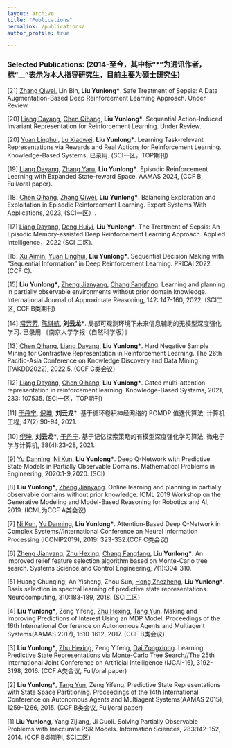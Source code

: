 ```yaml
---
layout: archive
title: "Publications"
permalink: /publications/
author_profile: true

---
```


### Selected Publications: (2014-至今，其中标“\*”为通讯作者，标“\_\_”表示为本人指导研究生，目前主要为硕士研究生)

\[21\] <u>Zhang Qiwei</u>, Lin Bin, __Liu Yunlong\*__\. Safe Treatment of Sepsis: A Data Augmentation-Based Deep Reinforcement Learning Approach\. Under Review\.

\[20\] <u>Liang Dayang</u>, <u>Chen Qihang</u>, __Liu Yunlong\*__\. Sequential Action-Induced Invariant Representation for Reinforcement Learning\. Under Review\.

\[20\] <u>Yuan Linghui</u>, <u>Lu Xiaowei</u>, __Liu Yunlong\*__\. Learning Task-relevant Representations via Rewards and Real Actions  for Reinforcement Learning\.  Knowledge-Based Systems, 已录用\. \(SCI一区，TOP期刊\)

\[19\] <u>Liang Dayang</u>, <u>Zhang Yaru</u>, __Liu Yunlong\*__\. Episodic Reinforcement Learning with Expanded State-reward Space\. AAMAS 2024, (CCF B, Full/oral paper)\. 

\[18\] <u>Chen Qihang</u>, <u>Zhang Qiwei</u>, __Liu Yunlong\*__\. Balancing Exploration and Exploitation in Episodic Reinforcement Learning\. Expert Systems With Applications, 2023, (SCI一区）\. 

\[17\] <u>Liang Dayang</u>, <u>Deng Huiyi</u>, __Liu Yunlong\*__\. The Treatment of Sepsis: An Episodic Memory-assisted Deep Reinforcement Learning Approach\. Applied Intelligence，2022 (SCI 二区)\.

\[16\] <u>Xu Aimin</u>, <u>Yuan Linghui</u>, __Liu Yunlong\*__\. Sequential Decision Making with “Sequential Information” in Deep Reinforcement Learning\. PRICAI 2022 (CCF C)\.

\[15\] __Liu Yunlong\*__, <u>Zheng Jianyang</u>, <u>Chang Fangfang</u>\. Learning and planning in partially observable environments without prior domain knowledge\. International Journal of Approximate Reasoning, 142: 147-160, 2022\. \(SCI二区, CCF B类期刊\)

\[14\] <u>常芳芳</u>, <u>陈祺航</u>, __刘云龙\*__\. 局部可观测环境下未来信息辅助的无模型深度强化学习. 已录用.《南京大学学报（自然科学版）》

\[13\] <u>Chen Qihang</u>, <u>Liang Dayang</u>, __Liu Yunlong\*__\. Hard Negative Sample Mining for Contrastive Representation in Reinforcement Learning\. The 26th Pacific-Asia Conference on Knowledge Discovery and Data Mining (PAKDD2022), 2022\.5\. \(CCF C类会议\)

\[12\] <u>Liang Dayang</u>, <u>Chen Qihang</u>, __Liu Yunlong\*__\. Gated multi\-attention representation in reinforcement learning\. Knowledge-Based Systems, 2021, 233: 107535\. \(SCI一区，TOP期刊\)

\[11\] <u>于丹宁</u>, <u>倪坤</u>, __刘云龙\*__\. 基于循环卷积神经网络的 POMDP 值迭代算法\. 计算机工程, 47\(2\):90\-94, 2021\.

\[10\] <u>倪坤</u>, __刘云龙\*__, <u>于丹宁</u>\. 基于记忆探索策略的有模型深度强化学习算法\. 微电子学与计算机, 38\(4\):23\-28, 2021\.

\[9\] <u>Yu Danning</u>, <u>Ni Kun</u>, __Liu Yunlong\*__\. Deep Q\-Network with Predictive State Models in Partially Observable Domains\. Mathematical Problems in Engineering, 2020:1\-9,2020\. \(SCI\)

\[8\] __Liu Yunlong\*__, <u>Zheng Jianyang</u>\. Online learning and planning in partially observable domains without prior knowledge\. ICML 2019 Workshop on the Generative Modeling and Model\-Based Reasoning for Robotics and AI, 2019\. \(ICML为CCF A类会议\)

\[7\] <u>Ni Kun</u>, <u>Yu Danning</u>, __Liu Yunlong\*__\. Attention\-Based Deep Q\-Network in Complex Systems//International Conference on Neural Information Processing \(ICONIP2019\), 2019: 323-332\.\(CCF C类会议\)

\[6\] <u>Zheng Jianyang</u>, <u>Zhu Hexing</u>, <u>Chang Fangfang</u>, __Liu Yunlong\*__\. An improved relief feature selection algorithm based on Monte\-Carlo tree search\. Systems Science and Control Engineering, 7\(1\):304\-310\. 

\[5\] Huang Chunqing, An Yisheng, Zhou Sun, <u>Hong Zhezheng</u>, __Liu Yunlong\*__\. Basis selection in spectral learning of predictive state representations\. Neurocomputing, 310:183\-189, 2018\. \(SCI二区\)

\[4\] __Liu Yunlong\*__, Zeng Yifeng, <u>Zhu Hexing</u>, <u>Tang Yun</u>\. Making and Improving Predictions of Interest Using an MDP Model\. Proceedings of the 16th International Conference on Autonomous Agents and Multiagent Systems\(AAMAS 2017\), 1610\-1612, 2017\. \(CCF B类会议\)

\[3\] __Liu Yunlong\*__, <u>Zhu Hexing</u>, Zeng Yifeng, <u>Dai Zongxiong</u>\. Learning Predictive State Representations via Monte\-Carlo Tree Search//The 25th International Joint Conference on Artificial Intelligence \(IJCAI-16\), 3192-3198, 2016\. \(CCF A类会议, Full/oral paper\)

\[2\] __Liu Yunlong\*__, <u>Tang Yun</u>, Zeng Yifeng\. Predictive State Representations with State Space Partitioning\. Proceedings of the 14th International Conference on Autonomous Agents and Multiagent Systems(AAMAS 2015), 1259-1266, 2015\. \(CCF B类会议, Full/oral paper\)

\[1\] __Liu Yunlong__, Yang Zijiang, Ji Guoli\. Solving Partially Observable Problems with Inaccurate PSR Models\. Information Sciences, 283:142-152, 2014\. \(CCF B类期刊, SCI二区\)
